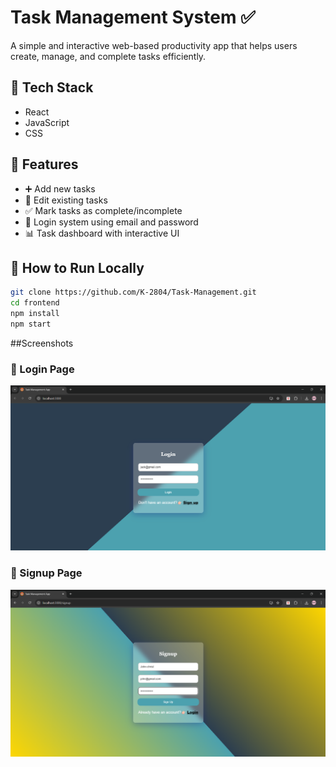 # Task Management System ✅

A simple and interactive web-based productivity app that helps users create, manage, and complete tasks efficiently.

## 🔧 Tech Stack
- React
- JavaScript
- CSS

## 🌟 Features
- ➕ Add new tasks
- 📝 Edit existing tasks
- ✅ Mark tasks as complete/incomplete
- 🔐 Login system using email and password
- 📊 Task dashboard with interactive UI

## 🚀 How to Run Locally

```bash
git clone https://github.com/K-2804/Task-Management.git
cd frontend
npm install
npm start
```

##Screenshots

### 🔐 Login Page
![Screenshot](screenshots/Login%20page.png)

### 🔐 Signup Page
![Screenshot](screenshots/Signup%20page.png)
